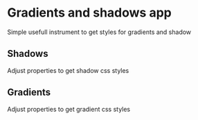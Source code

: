 # Gradients and shadows app

Simple usefull instrument to get styles for gradients and shadow

## Shadows

Adjust properties to get shadow css styles

## Gradients

Adjust properties to get gradient css styles
